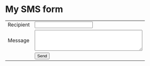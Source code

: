 <html>
 <body>
   <h1>My SMS form</h1>
   <form method=post action='<B>sendsms.php</B>'>
   <table border=0>
   <tr>
     <td>Recipient</td>
     <td><input type='text' name='<B@gtrecipient</B>'></td>
   </tr>
   <tr>
     <td>Message</td>
     <td><textarea rows=4 cols=40 name='<B>message</B>'></textarea></td>
   </tr>
   <tr>
     <td> </td>
     <td><input type=submit name=submit value=Send></td>
   </tr>
   </table>
   </form>
 </body>
</html>
